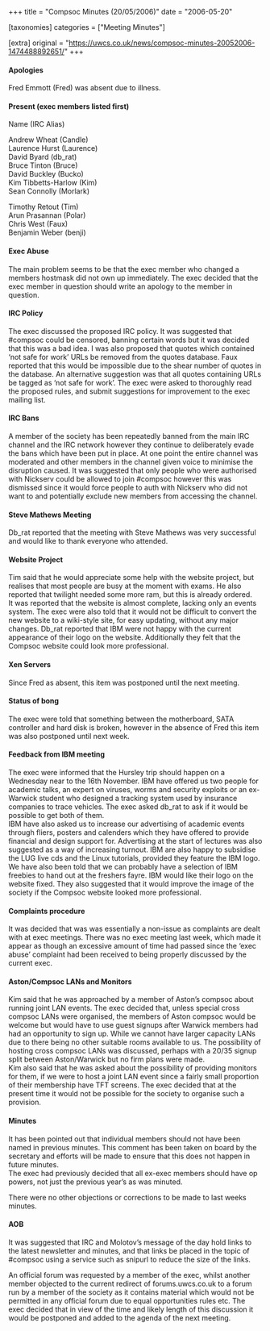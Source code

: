 +++
title = "Compsoc Minutes (20/05/2006)"
date = "2006-05-20"

[taxonomies]
categories = ["Meeting Minutes"]

[extra]
original = "https://uwcs.co.uk/news/compsoc-minutes-20052006-1474488892651/"
+++

#### Apologies

Fred Emmott (Fred) was absent due to illness.

#### Present (exec members listed first)

Name (IRC Alias)

Andrew Wheat (Candle)  
Laurence Hurst (Laurence)  
David Byard (db\_rat)  
Bruce Tinton (Bruce)  
David Buckley (Bucko)  
Kim Tibbetts-Harlow (Kim)  
Sean Connolly (Morlark)

Timothy Retout (Tim)  
Arun Prasannan (Polar)  
Chris West (Faux)  
Benjamin Weber (benji)

#### Exec Abuse

The main problem seems to be that the exec member who changed a members hostmask did not own up immediately. The exec decided that the exec member in question should write an apology to the member in question.

#### IRC Policy

The exec discussed the proposed IRC policy. It was suggested that \#compsoc could be censored, banning certain words but it was decided that this was a bad idea. I was also proposed that quotes which contained ‘not safe for work’ URLs be removed from the quotes database. Faux reported that this would be impossible due to the shear number of quotes in the database. An alternative suggestion was that all quotes containing URLs be tagged as ‘not safe for work’. The exec were asked to thoroughly read the proposed rules, and submit suggestions for improvement to the exec mailing list.

#### IRC Bans

A member of the society has been repeatedly banned from the main IRC channel and the IRC network however they continue to deliberately evade the bans which have been put in place. At one point the entire channel was moderated and other members in the channel given voice to minimise the disruption caused. It was suggested that only people who were authorised with Nickserv could be allowed to join \#compsoc however this was dismissed since it would force people to auth with Nickserv who did not want to and potentially exclude new members from accessing the channel.

#### Steve Mathews Meeting

Db\_rat reported that the meeting with Steve Mathews was very successful and would like to thank everyone who attended.

#### Website Project

Tim said that he would appreciate some help with the website project, but realises that most people are busy at the moment with exams. He also reported that twilight needed some more ram, but this is already ordered.  
It was reported that the website is almost complete, lacking only an events system. The exec were also told that it would not be difficult to convert the new website to a wiki-style site, for easy updating, without any major changes. Db\_rat reported that IBM were not happy with the current appearance of their logo on the website. Additionally they felt that the Compsoc website could look more professional.

#### Xen Servers

Since Fred as absent, this item was postponed until the next meeting.

#### Status of bong

The exec were told that something between the motherboard, SATA controller and hard disk is broken, however in the absence of Fred this item was also postponed until next week.

#### Feedback from IBM meeting

The exec were informed that the Hursley trip should happen on a Wednesday near to the 16th November. IBM have offered us two people for academic talks, an expert on viruses, worms and security exploits or an ex-Warwick student who designed a tracking system used by insurance companies to trace vehicles. The exec asked db\_rat to ask if it would be possible to get both of them.  
IBM have also asked us to increase our advertising of academic events through fliers, posters and calenders which they have offered to provide financial and design support for. Advertising at the start of lectures was also suggested as a way of increasing turnout. IBM are also happy to subsidise the LUG live cds and the Linux tutorials, provided they feature the IBM logo.  
We have also been told that we can probably have a selection of IBM freebies to hand out at the freshers fayre. IBM would like their logo on the website fixed. They also suggested that it would improve the image of the society if the Compsoc website looked more professional.

#### Complaints procedure

It was decided that was was essentially a non-issue as complaints are dealt with at exec meetings. There was no exec meeting last week, which made it appear as though an excessive amount of time had passed since the ‘exec abuse’ complaint had been received to being properly discussed by the current exec.

#### Aston/Compsoc LANs and Monitors

Kim said that he was approached by a member of Aston’s compsoc about running joint LAN events. The exec decided that, unless special cross compsoc LANs were organised, the members of Aston compsoc would be welcome but would have to use guest signups after Warwick members had had an opportunity to sign up. While we cannot have larger capacity LANs due to there being no other suitable rooms available to us. The possibility of hosting cross compsoc LANs was discussed, perhaps with a 20/35 signup split between Aston/Warwick but no firm plans were made.  
Kim also said that he was asked about the possibility of providing monitors for them, if we were to host a joint LAN event since a fairly small proportion of their membership have TFT screens. The exec decided that at the present time it would not be possible for the society to organise such a provision.

#### Minutes

It has been pointed out that individual members should not have been named in previous minutes. This comment has been taken on board by the secretary and efforts will be made to ensure that this does not happen in future minutes.  
The exec had previously decided that all ex-exec members should have op powers, not just the previous year’s as was minuted.

There were no other objections or corrections to be made to last weeks minutes.

#### AOB

It was suggested that IRC and Molotov’s message of the day hold links to the latest newsletter and minutes, and that links be placed in the topic of \#compsoc using a service such as snipurl to reduce the size of the links.

An official forum was requested by a member of the exec, whilst another member objected to the current redirect of forums.uwcs.co.uk to a forum run by a member of the society as it contains material which would not be permitted in any official forum due to equal opportunities rules etc. The exec decided that in view of the time and likely length of this discussion it would be postponed and added to the agenda of the next meeting.
